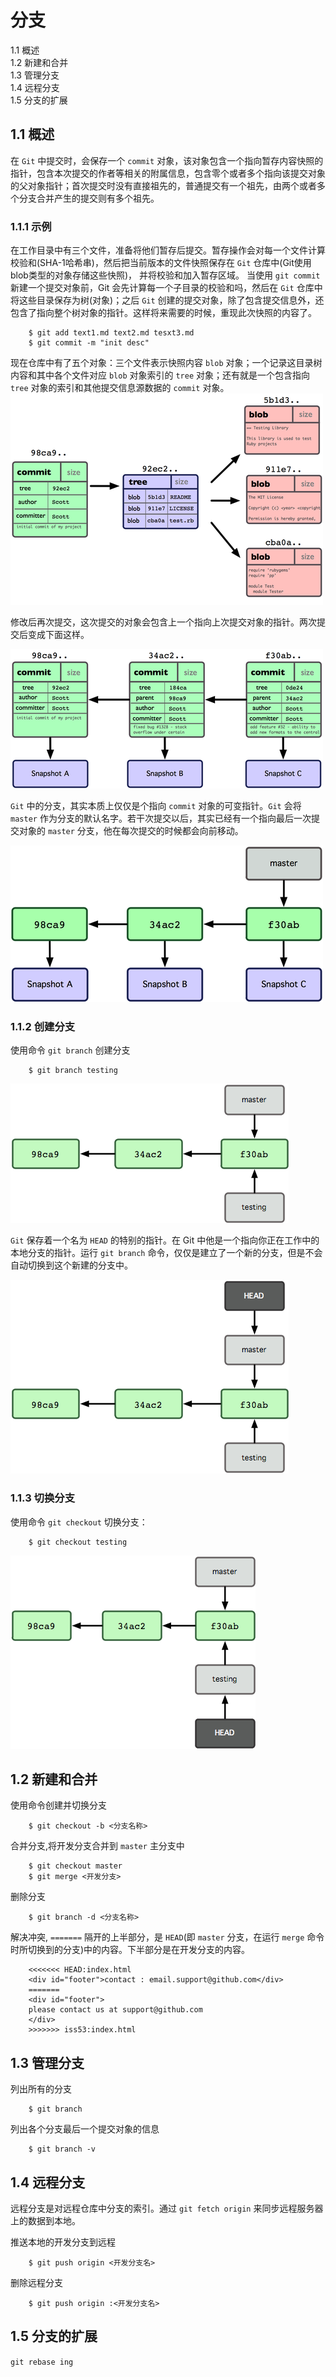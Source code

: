 # 分支

1.1 概述  
1.2 新建和合并  
1.3 管理分支  
1.4 远程分支  
1.5 分支的扩展

## 1.1 概述

在 `Git` 中提交时，会保存一个 `commit` 对象，该对象包含一个指向暂存内容快照的指针，包含本次提交的作者等相关的附属信息，包含零个或者多个指向该提交对象的父对象指针；首次提交时没有直接祖先的，普通提交有一个祖先，由两个或者多个分支合并产生的提交则有多个祖先。

### 1.1.1 示例

在工作目录中有三个文件，准备将他们暂存后提交。暂存操作会对每一个文件计算校验和\(SHA-1哈希串\)，然后把当前版本的文件快照保存在 `Git` 仓库中\(Git使用blob类型的对象存储这些快照\)， 并将校验和加入暂存区域。 当使用 `git commit` 新建一个提交对象前，Git 会先计算每一个子目录的校验和吗，然后在 `Git` 仓库中将这些目录保存为树\(对象\)；之后 `Git` 创建的提交对象，除了包含提交信息外，还包含了指向整个树对象的指针。这样将来需要的时候，重现此次快照的内容了。

```text
    $ git add text1.md text2.md tesxt3.md
    $ git commit -m "init desc"
```

现在仓库中有了五个对象：三个文件表示快照内容 `blob` 对象；一个记录这目录树内容和其中各个文件对应 `blob` 对象索引的 `tree` 对象；还有就是一个包含指向 `tree` 对象的索引和其他提交信息源数据的 `commit` 对象。
![avatar](./image/branch1.1.1.png)

修改后再次提交，这次提交的对象会包含上一个指向上次提交对象的指针。两次提交后变成下面这样。

![avatar](./image/branch1.1.2.png)

`Git` 中的分支，其实本质上仅仅是个指向 `commit` 对象的可变指针。`Git` 会将 `master` 作为分支的默认名字。若干次提交以后，其实已经有一个指向最后一次提交对象的 `master` 分支，他在每次提交的时候都会向前移动。

![avatar](./image/branch1.1.3.png)

### 1.1.2 创建分支

使用命令 `git branch` 创建分支

```text
    $ git branch testing
```

![avatar](./image/branch1.1.4.png)

`Git` 保存着一个名为 `HEAD` 的特别的指针。在 Git 中他是一个指向你正在工作中的本地分支的指针。运行 `git branch` 命令，仅仅是建立了一个新的分支，但是不会自动切换到这个新建的分支中。

![avatar](./image/branch1.1.5.png)

### 1.1.3 切换分支

使用命令 `git checkout` 切换分支：

```text
    $ git checkout testing
```

![avatar](./image/branch1.1.6.png)

## 1.2 新建和合并

使用命令创建并切换分支

```text
    $ git checkout -b <分支名称>
```

合并分支,将开发分支合并到 `master` 主分支中

```text
    $ git checkout master
    $ git merge <开发分支>
```

删除分支

```text
    $ git branch -d <分支名称>
```

解决冲突, `=======` 隔开的上半部分，是 `HEAD`\(即 `master` 分支，在运行 `merge` 命令时所切换到的分支\)中的内容。下半部分是在开发分支的内容。

```text
    <<<<<<< HEAD:index.html
    <div id="footer">contact : email.support@github.com</div>
    =======
    <div id="footer">
    please contact us at support@github.com
    </div>
    >>>>>>> iss53:index.html
```

## 1.3 管理分支

列出所有的分支

```text
    $ git branch
```

列出各个分支最后一个提交对象的信息

```text
    $ git branch -v
```

## 1.4 远程分支

远程分支是对远程仓库中分支的索引。通过 `git fetch origin` 来同步远程服务器上的数据到本地。

推送本地的开发分支到远程

```text
    $ git push origin <开发分支名>
```

删除远程分支

```text
    $ git push origin :<开发分支名>
```

## 1.5 分支的扩展

`git rebase ing`

